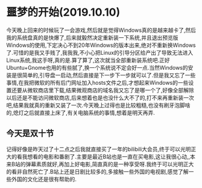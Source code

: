 # 噩梦的开始(2019.10.10)

今天晚上回来的时候玩了一会游戏,然后就是觉得Windows真的是越来越卡了,然后我的系统盘真的是快爆了,后来就毅然决定重新装一下系统,并且退出预览版Windows的使用,下定决心不到20年Windows的版本出来,绝对不重新换Windows了.可惜的是我又手贱了,我我我,不小心把Linux的引导分区给产出了导致无法进入Linux系统,我这手呀,真的是.算了算了,这次就当全部重新装系统吧.正好Ubuntu+Gnome也用的有些腻了,换一个系统说不定会好一点.当然Windows的安装是很简单的,引导盘一启动,然后直接是下一步下一步就可以了.但是我又忘了一些事情,在我把微软的所有后门网址加入hosts文件之后,才想起来Windows的一些设置还要从微软商店里下载,结果微观商店的域名我又忘了是哪一个了,好像全部解除以后还是不能访问微软商店,后来想着也是也没什么大不了的,打不来再重新装一次吧,结果我就真的重新又装了一次.今天晚上过得也是比较粗糙,也没有刷牙泡脚啥的,熄灯之后就直接上床了,有关电脑系统的事情,想着是明天再弄.

## 今天是双十节

记得好像是昨天过了十二点之后我就直接买了一年的bilibili大会员,终于可以光明正大的看我想看的电影和番剧了.主要是最近B站也是一直在买电影,这让我很心动,,本来B站的弹幕素质就好,再加上好电影,简直真的是一种享受呀.我终于可以光明正大的看非自然死亡了.B站上还是日剧比较多的,多接触一些外国的电视剧,感觉了解一些外国的文化还是很有帮助的.
